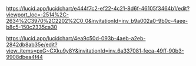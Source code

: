 https://lucid.app/lucidchart/e444f7c2-ef22-4c21-8d6f-46105f3464b1/edit?viewport_loc=-2514%2C-2634%2C3970%2C2202%2C0_0&invitationId=inv_b9a002a0-9b0c-4aee-b8c5-150c2335ca30

https://lucid.app/lucidchart/4ea9c50d-093b-4aeb-a2eb-2842db8ab35e/edit?view_items=pxG~CXku9y8Y&invitationId=inv_6a337081-feca-49ff-90b3-9908dbea4f44
